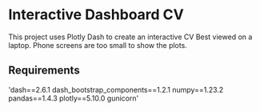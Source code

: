 # Interactive Dashboard CV
This project uses Plotly Dash to create an interactive CV
Best viewed on a laptop. Phone screens are too small to show the plots.

## Requirements

'dash==2.6.1
dash_bootstrap_components==1.2.1
numpy==1.23.2
pandas==1.4.3
plotly==5.10.0
gunicorn'
